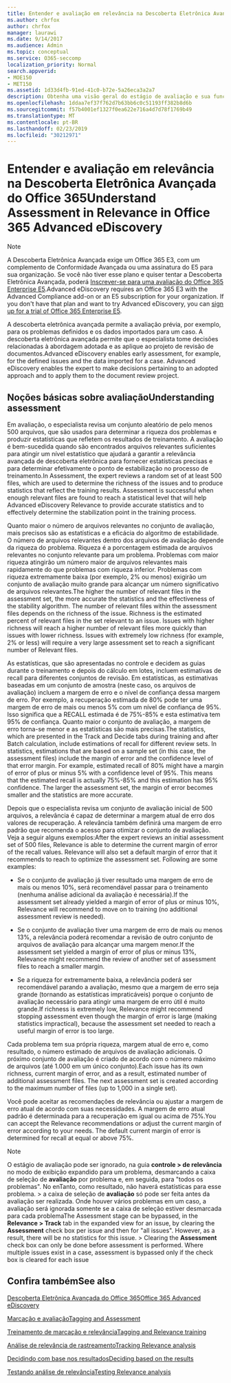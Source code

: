 ```yaml
---
title: Entender e avaliação em relevância na Descoberta Eletrônica Avançada do Office 365
ms.author: chrfox
author: chrfox
manager: laurawi
ms.date: 9/14/2017
ms.audience: Admin
ms.topic: conceptual
ms.service: O365-seccomp
localization_priority: Normal
search.appverid:
- MOE150
- MET150
ms.assetid: 1d33d4fb-91ed-41c0-b72e-5a26eca3a2a7
description: Obtenha uma visão geral do estágio de avaliação e sua função para determinar a riqueza de problemas durante o treinamento de relevância na descoberta eletrônica avançada do Office 365.
ms.openlocfilehash: 1ddaa7ef37f762d7b63bb6c0c51193ff382b8d6b
ms.sourcegitcommit: f57b4001ef1327f0ea622e716a4d7d78f1769b49
ms.translationtype: MT
ms.contentlocale: pt-BR
ms.lasthandoff: 02/23/2019
ms.locfileid: "30212971"
---
```

# <a name="understand-assessment-in-relevance-in-office-365-advanced-ediscovery"></a><span data-ttu-id="66a10-103">Entender e avaliação em relevância na Descoberta Eletrônica Avançada do Office 365</span><span class="sxs-lookup"><span data-stu-id="66a10-103">Understand Assessment in Relevance in Office 365 Advanced eDiscovery</span></span>

> [!NOTE]
> <span data-ttu-id="66a10-p101">A Descoberta Eletrônica Avançada exige um Office 365 E3, com um complemento de Conformidade Avançada ou uma assinatura do E5 para sua organização. Se você não tiver esse plano e quiser tentar a Descoberta Eletrônica Avançada, poderá [Inscrever-se para uma avaliação do Office 365 Enterprise E5](https://go.microsoft.com/fwlink/p/?LinkID=698279).</span><span class="sxs-lookup"><span data-stu-id="66a10-p101">Advanced eDiscovery requires an Office 365 E3 with the Advanced Compliance add-on or an E5 subscription for your organization. If you don't have that plan and want to try Advanced eDiscovery, you can [sign up for a trial of Office 365 Enterprise E5](https://go.microsoft.com/fwlink/p/?LinkID=698279).</span></span> 
  
<span data-ttu-id="66a10-p102">A descoberta eletrônica avançada permite a avaliação prévia, por exemplo, para os problemas definidos e os dados importados para um caso. A descoberta eletrônica avançada permite que o especialista tome decisões relacionadas à abordagem adotada e as aplique ao projeto de revisão de documentos.</span><span class="sxs-lookup"><span data-stu-id="66a10-p102">Advanced eDiscovery enables early assessment, for example, for the defined issues and the data imported for a case. Advanced eDiscovery enables the expert to make decisions pertaining to an adopted approach and to apply them to the document review project.</span></span>
  
## <a name="understanding-assessment"></a><span data-ttu-id="66a10-108">Noções básicas sobre avaliação</span><span class="sxs-lookup"><span data-stu-id="66a10-108">Understanding assessment</span></span>

<span data-ttu-id="66a10-p103">Em avaliação, o especialista revisa um conjunto aleatório de pelo menos 500 arquivos, que são usados para determinar a riqueza dos problemas e produzir estatísticas que refletem os resultados de treinamento. A avaliação é bem-sucedida quando são encontrados arquivos relevantes suficientes para atingir um nível estatístico que ajudará a garantir a relevância avançada de descoberta eletrônica para fornecer estatísticas precisas e para determinar efetivamente o ponto de estabilização no processo de treinamento.</span><span class="sxs-lookup"><span data-stu-id="66a10-p103">In Assessment, the expert reviews a random set of at least 500 files, which are used to determine the richness of the issues and to produce statistics that reflect the training results. Assessment is successful when enough relevant files are found to reach a statistical level that will help Advanced eDiscovery Relevance to provide accurate statistics and to effectively determine the stabilization point in the training process.</span></span> 
  
<span data-ttu-id="66a10-p104">Quanto maior o número de arquivos relevantes no conjunto de avaliação, mais precisos são as estatísticas e a eficácia do algoritmo de estabilidade. O número de arquivos relevantes dentro dos arquivos de avaliação depende da riqueza do problema. Riqueza é a porcentagem estimada de arquivos relevantes no conjunto relevante para um problema. Problemas com maior riqueza atingirão um número maior de arquivos relevantes mais rapidamente do que problemas com riqueza inferior. Problemas com riqueza extremamente baixa (por exemplo, 2% ou menos) exigirão um conjunto de avaliação muito grande para alcançar um número significativo de arquivos relevantes.</span><span class="sxs-lookup"><span data-stu-id="66a10-p104">The higher the number of relevant files in the assessment set, the more accurate the statistics and the effectiveness of the stability algorithm. The number of relevant files within the assessment files depends on the richness of the issue. Richness is the estimated percent of relevant files in the set relevant to an issue. Issues with higher richness will reach a higher number of relevant files more quickly than issues with lower richness. Issues with extremely low richness (for example, 2% or less) will require a very large assessment set to reach a significant number of Relevant files.</span></span>
  
<span data-ttu-id="66a10-p105">As estatísticas, que são apresentadas no controle e decidem as guias durante o treinamento e depois do cálculo em lotes, incluem estimativas de recall para diferentes conjuntos de revisão. Em estatísticas, as estimativas baseadas em um conjunto de amostra (neste caso, os arquivos de avaliação) incluem a margem de erro e o nível de confiança dessa margem de erro. Por exemplo, a recuperação estimada de 80% pode ter uma margem de erro de mais ou menos 5% com um nível de confiança de 95%. Isso significa que a RECALL estimada é de 75%-85% e esta estimativa tem 95% de confiança. Quanto maior o conjunto de avaliação, a margem de erro torna-se menor e as estatísticas são mais precisas.</span><span class="sxs-lookup"><span data-stu-id="66a10-p105">The statistics, which are presented in the Track and Decide tabs during training and after Batch calculation, include estimations of recall for different review sets. In statistics, estimations that are based on a sample set (in this case, the assessment files) include the margin of error and the confidence level of that error margin. For example, estimated recall of 80% might have a margin of error of plus or minus 5% with a confidence level of 95%. This means that the estimated recall is actually 75%-85% and this estimation has 95% confidence. The larger the assessment set, the margin of error becomes smaller and the statistics are more accurate.</span></span> 
  
<span data-ttu-id="66a10-p106">Depois que o especialista revisa um conjunto de avaliação inicial de 500 arquivos, a relevância é capaz de determinar a margem atual de erro dos valores de recuperação. A relevância também definirá uma margem de erro padrão que recomenda o acesso para otimizar o conjunto de avaliação. Veja a seguir alguns exemplos:</span><span class="sxs-lookup"><span data-stu-id="66a10-p106">After the expert reviews an initial assessment set of 500 files, Relevance is able to determine the current margin of error of the recall values. Relevance will also set a default margin of error that it recommends to reach to optimize the assessment set. Following are some examples:</span></span>
  
- <span data-ttu-id="66a10-124">Se o conjunto de avaliação já tiver resultado uma margem de erro de mais ou menos 10%, será recomendável passar para o treinamento (nenhuma análise adicional da avaliação é necessária).</span><span class="sxs-lookup"><span data-stu-id="66a10-124">If the assessment set already yielded a margin of error of plus or minus 10%, Relevance will recommend to move on to training (no additional assessment review is needed).</span></span> 
    
- <span data-ttu-id="66a10-125">Se o conjunto de avaliação tiver uma margem de erro de mais ou menos 13%, a relevância poderá recomendar a revisão de outro conjunto de arquivos de avaliação para alcançar uma margem menor.</span><span class="sxs-lookup"><span data-stu-id="66a10-125">If the assessment set yielded a margin of error of plus or minus 13%, Relevance might recommend the review of another set of assessment files to reach a smaller margin.</span></span> 
    
- <span data-ttu-id="66a10-126">Se a riqueza for extremamente baixa, a relevância poderá ser recomendável parando a avaliação, mesmo que a margem de erro seja grande (tornando as estatísticas impraticáveis) porque o conjunto de avaliação necessário para atingir uma margem de erro útil é muito grande.</span><span class="sxs-lookup"><span data-stu-id="66a10-126">If richness is extremely low, Relevance might recommend stopping assessment even though the margin of error is large (making statistics impractical), because the assessment set needed to reach a useful margin of error is too large.</span></span>
    
<span data-ttu-id="66a10-p107">Cada problema tem sua própria riqueza, margem atual de erro e, como resultado, o número estimado de arquivos de avaliação adicionais. O próximo conjunto de avaliação é criado de acordo com o número máximo de arquivos (até 1.000 em um único conjunto).</span><span class="sxs-lookup"><span data-stu-id="66a10-p107">Each issue has its own richness, current margin of error, and as a result, estimated number of additional assessment files. The next assessment set is created according to the maximum number of files (up to 1,000 in a single set).</span></span>
  
<span data-ttu-id="66a10-p108">Você pode aceitar as recomendações de relevância ou ajustar a margem de erro atual de acordo com suas necessidades. A margem de erro atual padrão é determinada para a recuperação em igual ou acima de 75%.</span><span class="sxs-lookup"><span data-stu-id="66a10-p108">You can accept the Relevance recommendations or adjust the current margin of error according to your needs. The default current margin of error is determined for recall at equal or above 75%.</span></span>
  
> [!NOTE]
> <span data-ttu-id="66a10-p109">O estágio de avaliação pode ser ignorado, na guia **controle \> de relevância** no modo de exibição expandido para um problema, desmarcando a caixa de seleção de **avaliação** por problema e, em seguida, para "todos os problemas". No enTanto, como resultado, não haverá estatísticas para esse problema. > a caixa de seleção de **avaliação** só pode ser feita antes da avaliação ser realizada. Onde houver vários problemas em um caso, a avaliação será ignorada somente se a caixa de seleção estiver desmarcada para cada problema</span><span class="sxs-lookup"><span data-stu-id="66a10-p109">The Assessment stage can be bypassed, in the **Relevance \> Track** tab in the expanded view for an issue, by clearing the **Assessment** check box per issue and then for "all issues". However, as a result, there will be no statistics for this issue. > Clearing the **Assessment** check box can only be done before assessment is performed. Where multiple issues exist in a case, assessment is bypassed only if the check box is cleared for each issue</span></span> 
  
## <a name="see-also"></a><span data-ttu-id="66a10-135">Confira também</span><span class="sxs-lookup"><span data-stu-id="66a10-135">See also</span></span>

[<span data-ttu-id="66a10-136">Descoberta Eletrônica Avançada do Office 365</span><span class="sxs-lookup"><span data-stu-id="66a10-136">Office 365 Advanced eDiscovery</span></span>](office-365-advanced-ediscovery.md)
  
[<span data-ttu-id="66a10-137">Marcação e avaliação</span><span class="sxs-lookup"><span data-stu-id="66a10-137">Tagging and Assessment</span></span>](tagging-and-assessment-in-advanced-ediscovery.md)
  
[<span data-ttu-id="66a10-138">Treinamento de marcação e relevância</span><span class="sxs-lookup"><span data-stu-id="66a10-138">Tagging and Relevance training</span></span>](tagging-and-relevance-training-in-advanced-ediscovery.md)
  
[<span data-ttu-id="66a10-139">Análise de relevância de rastreamento</span><span class="sxs-lookup"><span data-stu-id="66a10-139">Tracking Relevance analysis</span></span>](track-relevance-analysis-in-advanced-ediscovery.md)
  
[<span data-ttu-id="66a10-140">Decidindo com base nos resultados</span><span class="sxs-lookup"><span data-stu-id="66a10-140">Deciding based on the results</span></span>](decision-based-on-the-results-in-advanced-ediscovery.md)
  
[<span data-ttu-id="66a10-141">Testando análise de relevância</span><span class="sxs-lookup"><span data-stu-id="66a10-141">Testing Relevance analysis</span></span>](test-relevance-analysis-in-advanced-ediscovery.md)

